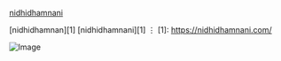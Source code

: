 [nidhidhamnani](https://nidhidhamnani.com/)

 [nidhidhamnan][1]
 [nidhidhamnani][1]
 ⋮
 [1]: https://nidhidhamnani.com/

 ![Image](https://nidhidhamnani.com/authors/admin/avatar_hub52755ca218f797998195cf88a82287c_264937_270x270_fill_q75_lanczos_center.jpg)
